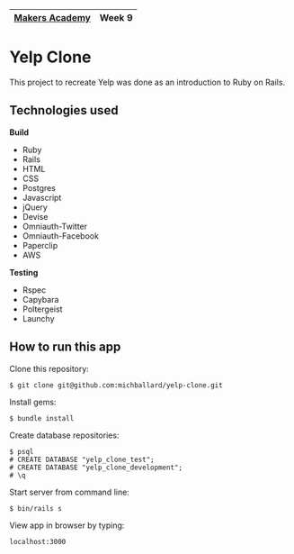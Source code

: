 | [Makers Academy](http://www.makersacademy.com) | Week 9 | 
| ------ | ------ | 

Yelp Clone
==========

This project to recreate Yelp was done as an introduction to Ruby on Rails.  

Technologies used
-----------------
<strong>Build</strong>
- Ruby
- Rails
- HTML
- CSS
- Postgres
- Javascript
- jQuery
- Devise
- Omniauth-Twitter
- Omniauth-Facebook
- Paperclip
- AWS

<strong>Testing</strong>
- Rspec
- Capybara
- Poltergeist
- Launchy

## How to run this app

Clone this repository:
```shell
$ git clone git@github.com:michballard/yelp-clone.git
```
Install gems:
```shell
$ bundle install
```

Create database repositories:
```
$ psql
# CREATE DATABASE "yelp_clone_test";
# CREATE DATABASE "yelp_clone_development";
# \q
```

Start server from command line:
```shell
$ bin/rails s
```

View app in browser by typing:
```
localhost:3000
```
